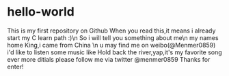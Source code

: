 # hello-world
This is my first repository on Github
When you read this,it means i already start my C learn path :)\n
So i will tell you something about me\n
my names home King,i came from China \n
u may find me on weibo(@Menmer0859)
i'd like to listen some music like Hold back the river,yap,it's my favorite song ever
more ditials please follow me via twitter @menmer0859
Thanks for enter!
